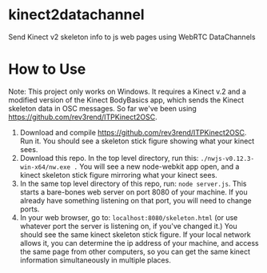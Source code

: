 # kinect2datachannel
Send Kinect v2 skeleton info to js web pages using WebRTC DataChannels

How to Use
==========

Note: This project only works on Windows.  It requires a Kinect v.2 and a modified version of the Kinect BodyBasics app, which sends the Kinect skeleton data in OSC messages.  So far we've been using https://github.com/rev3rend/ITPKinect2OSC.

1. Download and compile https://github.com/rev3rend/ITPKinect2OSC.  Run it.  You should see a skeleton stick figure showing what your kinect sees.
2. Download this repo.  In the top level directory, run this: `./nwjs-v0.12.3-win-x64/nw.exe .`
You will see a new node-webkit app open, and a kinect skeleton stick figure mirroring what your kinect sees.
3. In the same top level directory of this repo, run: `node server.js`.  This starts a bare-bones web server on port 8080 of your machine.  If you already have something listening on that port, you will need to change ports.
4. In your web browser, go to:  `localhost:8080/skeleton.html`  (or use whatever port the server is listening on, if you've changed it.)
You should see the same kinect skeleton stick figure.
If your local network allows it, you can determine the ip address of your machine, and access the same page from other computers, so you can get the same kinect information simultaneously in multiple places.



